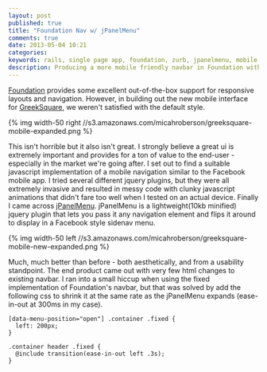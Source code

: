 ```yaml
---
layout: post
published: true
title: "Foundation Nav w/ jPanelMenu"
comments: true
date: 2013-05-04 10:21
categories: 
keywords: rails, single page app, foundation, zurb, jpanelmenu, mobile navigation, flyout menu, facebook style navigation
description: Producing a more mobile friendly navbar in Foundation with a little help from JPanelMenu.
---
```


[Foundation](http://foundation.zurb.com/) provides some excellent out-of-the-box support for responsive layouts and navigation. However, in building out the new mobile interface for [GreekSquare](http://www.greeksquare.com/), we weren't satisfied with the default style. 

{% img width-50 right //s3.amazonaws.com/micahroberson/greeksquare-mobile-expanded.png %}


This isn't horrible but it also isn't great. I strongly believe a great ui is extremely important and provides for a ton of value to the end-user - especially in the market we're going after. I set out to find a suitable javascript implementation of a mobile navigation similar to the Facebook mobile app. I tried several different jquery plugins, but they were all extremely invasive and resulted in messy code with clunky javascript animations that didn't fare too well when I tested on an actual device. Finally I came across [jPanelMenu](http://jpanelmenu.com/). jPanelMenu is a lightweight(10kb minified) jquery plugin that lets you pass it any navigation element and flips it around to display in a Facebook style sidenav menu.

{% img width-50 left //s3.amazonaws.com/micahroberson/greeksquare-mobile-new-expanded.png %}

Much, much better than before - both aesthetically, and from a usability standpoint. The end product came out with very few html changes to existing navbar. I ran into a small hiccup when using the fixed implementation of Foundation's navbar, but that was solved by add the following css to shrink it at the same rate as the jPanelMenu expands (ease-in-out at 300ms in my case). 



    [data-menu-position="open"] .container .fixed {
      left: 200px;
    }

    .container header .fixed {
      @include transition(ease-in-out left .3s);
    }

